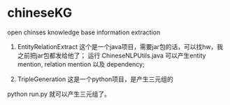 # chineseKG
open chinses knowledge base information extraction

1. EntityRelationExtract 这个是一个java项目，需要jar包的话，可以找hw，我之前把jar包都发给他了；
运行 ChineseNLPUtils.java 可以产生entity mention, relation mention 以及 dependency;

2. TripleGeneration 这是一个python项目，是产生三元组的

python run.py 就可以产生三元组了。
